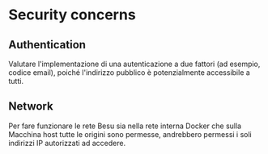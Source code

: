 # Security concerns 

## Authentication
Valutare l'implementazione di una autenticazione a due fattori (ad esempio, codice email), poiché l'indirizzo pubblico è potenzialmente accessibile a tutti.

## Network
Per fare funzionare le rete Besu sia nella rete interna Docker che sulla Macchina host tutte le origini sono permesse, andrebbero permessi i soli indirizzi IP autorizzati ad accedere.



